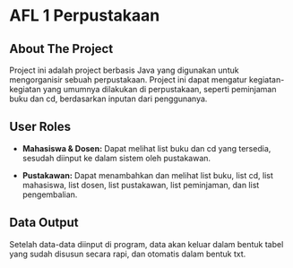# AFL 1 Perpustakaan

## About The Project
Project ini adalah project berbasis Java yang digunakan untuk mengorganisir sebuah perpustakaan. Project ini dapat mengatur kegiatan-kegiatan yang umumnya dilakukan di perpustakaan, seperti peminjaman buku dan cd, berdasarkan inputan dari penggunanya.

## User Roles
- **Mahasiswa & Dosen:** Dapat melihat list buku dan cd yang tersedia, sesudah diinput ke dalam sistem oleh pustakawan.
  
- **Pustakawan:** Dapat menambahkan dan melihat list buku, list cd, list mahasiswa, list dosen, list pustakawan, list peminjaman, dan list pengembalian.

## Data Output
Setelah data-data diinput di program, data akan keluar dalam bentuk tabel yang sudah disusun secara rapi, dan otomatis dalam bentuk txt.

